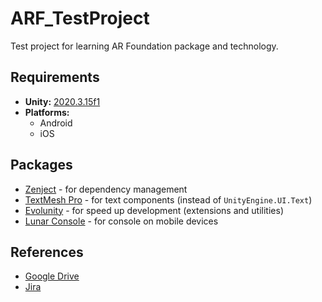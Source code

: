 # ARF_TestProject

Test project for learning AR Foundation package and technology.

## Requirements

- **Unity:** [2020.3.15f1](https://unity3d.com/ru/get-unity/download/archive)
- **Platforms:**
  - Android
  - iOS

## Packages

- [Zenject](https://github.com/modesttree/Zenject) - for dependency management
- [TextMesh Pro](https://docs.unity3d.com/Manual/com.unity.textmeshpro.html) - for text components (instead of `UnityEngine.UI.Text`)
- [Evolunity](https://github.com/Bodix/Evolunity) - for speed up development (extensions and utilities)
- [Lunar Console](https://github.com/SpaceMadness/lunar-unity-console) - for console on mobile devices

## References

- [Google Drive](https://drive.google.com)
- [Jira](https://www.atlassian.com/ru/software/jira)
